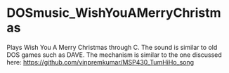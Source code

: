 # DOSmusic_WishYouAMerryChristmas
Plays Wish You A Merry Christmas through C. The sound is similar to old DOS games such as DAVE. The mechanism is similar to the one discussed here: https://github.com/vinpremkumar/MSP430_TumHiHo_song
